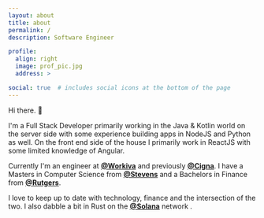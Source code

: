 ```yaml
---
layout: about
title: about
permalink: /
description: Software Engineer

profile:
  align: right
  image: prof_pic.jpg
  address: >

social: true  # includes social icons at the bottom of the page
---
```


Hi there. 👋

I'm a Full Stack Developer primarily working in the Java & Kotlin world on the server side with some experience building apps in NodeJS and Python as well. On the front end side of the house I primarily work in ReactJS with some limited knowledge of Angular.

Currently I'm an engineer at **[@Workiva](https://www.workiva.com/)** and previously **[@Cigna](https://www.cigna.com/)**.  I have a Masters in Computer Science from **[@Stevens](https://www.stevens.edu/)** and a Bachelors in Finance from **[@Rutgers](https://www.rutgers.edu/)**.

I love to keep up to date with technology, finance and the intersection of the two.  I also dabble a bit in Rust on the **[@Solana](https://solana.com/)** network .
